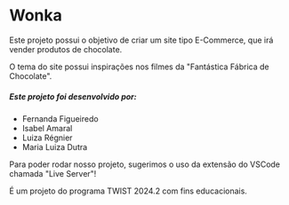 # Wonka
Este projeto possui o objetivo de criar um site tipo E-Commerce, que irá vender produtos de chocolate.

O tema do site possui inspirações nos filmes da "Fantástica Fábrica de Chocolate".

##### Este projeto foi desenvolvido por:
* Fernanda Figueiredo
* Isabel Amaral
* Luiza Régnier
* Maria Luiza Dutra

Para poder rodar nosso projeto, sugerimos o uso da extensão do VSCode chamada "Live Server"!

É um projeto do programa TWIST 2024.2 com fins educacionais.